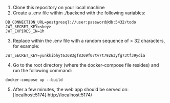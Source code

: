 1. Clone this repository on your local machine 
2. Create a .env file within ./backend with the following variables: 
```
DB_CONNECTION_URL=postgresql://user:password@db:5432/todo
JWT_SECRET_KEY=<key>
JWT_EXPIRES_IN=1h
```
3. Replace <key> within the .env file with a random sequence of > 32 characters, for example: 
```
JWT_SECRET_KEY=yunkkibhyt63683gf8369f07tv7t79263yfg73tf39ydia
```
4. Go to the root directory (where the docker-compose file resides) and run the following command: 
```
docker-compose up --build
```
5. After a few minutes, the web app should be served on: [localhost:5174]:http://localhost:5174/